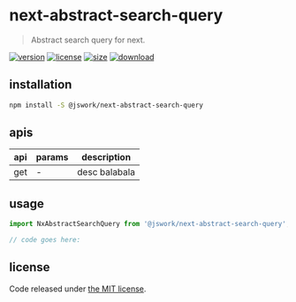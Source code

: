# next-abstract-search-query
> Abstract search query for next.

[![version][version-image]][version-url]
[![license][license-image]][license-url]
[![size][size-image]][size-url]
[![download][download-image]][download-url]

## installation
```bash
npm install -S @jswork/next-abstract-search-query
```

## apis
| api | params | description   |
|-----|--------|---------------|
| get | -      | desc balabala |

## usage
```js
import NxAbstractSearchQuery from '@jswork/next-abstract-search-query';

// code goes here:
```

## license
Code released under [the MIT license](https://github.com/afeiship/next-abstract-search-query/blob/master/LICENSE.txt).

[version-image]: https://img.shields.io/npm/v/@jswork/next-abstract-search-query
[version-url]: https://npmjs.org/package/@jswork/next-abstract-search-query

[license-image]: https://img.shields.io/npm/l/@jswork/next-abstract-search-query
[license-url]: https://github.com/afeiship/next-abstract-search-query/blob/master/LICENSE.txt

[size-image]: https://img.shields.io/bundlephobia/minzip/@jswork/next-abstract-search-query
[size-url]: https://github.com/afeiship/next-abstract-search-query/blob/master/dist/next-abstract-search-query.min.js

[download-image]: https://img.shields.io/npm/dm/@jswork/next-abstract-search-query
[download-url]: https://www.npmjs.com/package/@jswork/next-abstract-search-query
